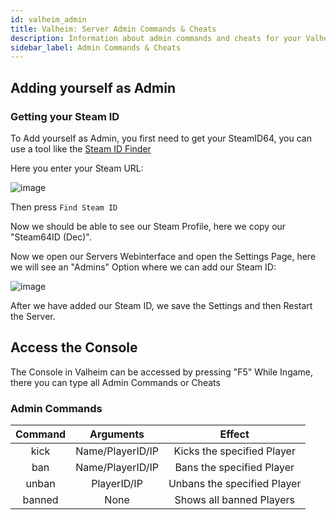 ```yaml
---
id: valheim_admin
title: Valheim: Server Admin Commands & Cheats
description: Information about admin commands and cheats for your Valheim server from ZAP-Hosting - ZAP-Hosting.com documentation
sidebar_label: Admin Commands & Cheats
---
```


## Adding yourself as Admin

### Getting your Steam ID
To Add yourself as Admin, you first need to get your SteamID64, you can use a tool like the [Steam ID Finder](https://steamidfinder.com/)

Here you enter your Steam URL:

![image](https://user-images.githubusercontent.com/13604413/159179966-154bb929-edcc-42aa-965e-cb747bb463f8.png)

Then press `Find Steam ID`

Now we should be able to see our Steam Profile, here we copy our "Steam64ID (Dec)".

Now we open our Servers Webinterface and open the Settings Page, here we will see an "Admins" Option where we can add our Steam ID:

![image](https://user-images.githubusercontent.com/13604413/159179970-41e1601a-b06c-4579-8360-b25bf0ac582f.png)


After we have added our Steam ID, we save the Settings and then Restart the Server.

## Access the Console

The Console in Valheim can be accessed by pressing "F5" While Ingame, there you can type all Admin Commands or Cheats


### Admin Commands

|  Command   |           Arguments          |                  Effect               |
| :--------: | :--------------------------: |  :---------------------------------:  |
|   kick     |        Name/PlayerID/IP      |     Kicks the specified Player        |
|   ban      |        Name/PlayerID/IP      |     Bans the specified Player         |
|   unban    |        PlayerID/IP           |     Unbans the specified Player       |
|   banned   |           None               |    Shows all banned Players           |
